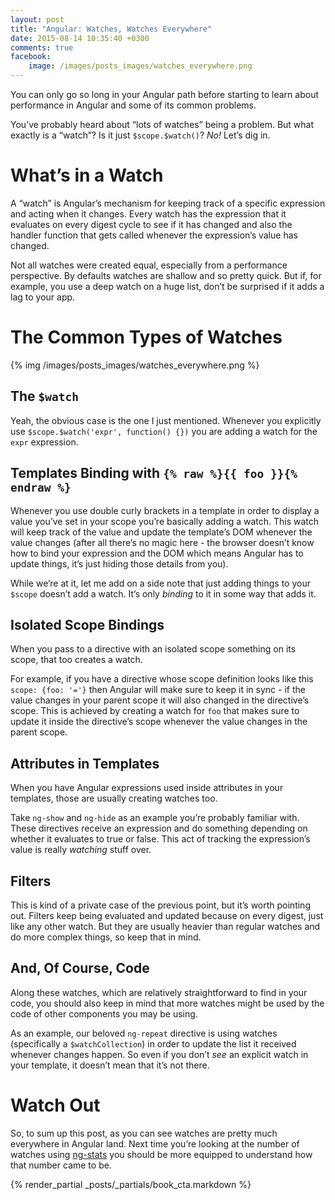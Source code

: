 ```yaml
---
layout: post
title: "Angular: Watches, Watches Everywhere"
date: 2015-08-14 10:35:40 +0300
comments: true
facebook:
    image: /images/posts_images/watches_everywhere.png
---
```


You can only go so long in your Angular path before starting to learn about performance in Angular and some of its common problems.

You’ve probably heard about “lots of watches” being a problem. But what exactly is a “watch”? Is it just `$scope.$watch()`? *No!* Let’s dig in.

# What’s in a Watch

A “watch” is Angular’s mechanism for keeping track of a specific expression and acting when it changes. Every watch has the expression that it evaluates on every digest cycle to see if it has changed and also the handler function that gets called whenever the expression’s value has changed.

Not all watches were created equal, especially from a performance perspective. By defaults watches are shallow and so pretty quick. But if, for example, you use a deep watch on a huge list, don’t be surprised if it adds a lag to your app.

# The Common Types of Watches

{% img /images/posts_images/watches_everywhere.png %}

## The `$watch`

Yeah, the obvious case is the one I just mentioned. Whenever you explicitly use `$scope.$watch('expr', function() {})` you are adding a watch for the `expr` expression.

## Templates Binding with `{% raw %}{{ foo }}{% endraw %}`

Whenever you use double curly brackets in a template in order to display a value you’ve set in your scope you’re basically adding a watch. This watch will keep track of the value and update the template’s DOM whenever the value changes (after all there’s no magic here - the browser doesn’t know how to bind your expression and the DOM which means Angular has to update things, it’s just hiding those details from you).

While we’re at it, let me add on a side note that just adding things to your `$scope` doesn’t add a watch. It’s only *binding* to it in some way that adds it.

## Isolated Scope Bindings

When you pass to a directive with an isolated scope something on its scope, that too creates a watch.

For example, if you have a directive whose scope definition looks like this `scope: {foo: '='}` then Angular will make sure to keep it in sync - if the value changes in your parent scope it will also changed in the directive’s scope. This is achieved by creating a watch for `foo` that makes sure to update it inside the directive’s scope whenever the value changes in the parent scope.

## Attributes in Templates

When you have Angular expressions used inside attributes in your templates, those are usually creating watches too.

Take `ng-show` and `ng-hide` as an example you’re probably familiar with. These directives receive an expression and do something depending on whether it evaluates to true or false. This act of tracking the expression’s value is really *watching* stuff over.

## Filters

This is kind of a private case of the previous point, but it’s worth pointing out. Filters keep being evaluated and updated because on every digest, just like any other watch. But they are usually heavier than regular watches and do more complex things, so keep that in mind.

## And, Of Course, Code

Along these watches, which are relatively straightforward to find in your code, you should also keep in mind that more watches might be used by the code of other components you may  be using.

As an example, our beloved `ng-repeat` directive is using watches (specifically a `$watchCollection`) in order to update the list it received whenever changes happen. So even if you don’t *see* an explicit watch in your template, it doesn’t mean that it’s not there.

# Watch Out

So, to sum up this post, as you can see watches are pretty much everywhere in Angular land. Next time you’re looking at the number of watches using [ng-stats](https://github.com/kentcdodds/ng-stats) you should be more equipped to understand how that number came to be.

{% render_partial _posts/_partials/book_cta.markdown %}
